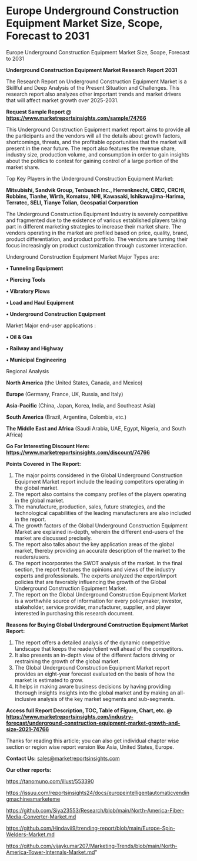 # Europe Underground Construction Equipment Market Size, Scope, Forecast to 2031
Europe Underground Construction Equipment Market Size, Scope, Forecast to 2031

<strong>Underground Construction Equipment Market Research Report 2031</strong>

The Research Report on Underground Construction Equipment Market is a Skillful and Deep Analysis of the Present Situation and Challenges. This research report also analyzes other important trends and market drivers that will affect market growth over 2025-2031.

<strong>Request Sample Report @ <a href=https://www.marketreportsinsights.com/sample/74766>https://www.marketreportsinsights.com/sample/74766</a></strong>

This Underground Construction Equipment market report aims to provide all the participants and the vendors will all the details about growth factors, shortcomings, threats, and the profitable opportunities that the market will present in the near future. The report also features the revenue share, industry size, production volume, and consumption in order to gain insights about the politics to contest for gaining control of a large portion of the market share.

Top Key Players in the Underground Construction Equipment Market:

<strong>Mitsubishi, Sandvik Group, Tenbusch Inc., Herrenknecht, CREC, CRCHI, Robbins, Tianhe, Wirth, Komatsu, NHI, Kawasaki, Ishikawajima-Harima, Terratec, SELI, Tianye Tolian, Geospatial Corporation</strong>

The Underground Construction Equipment Industry is severely competitive and fragmented due to the existence of various established players taking part in different marketing strategies to increase their market share. The vendors operating in the market are profiled based on price, quality, brand, product differentiation, and product portfolio. The vendors are turning their focus increasingly on product customization through customer interaction.

Underground Construction Equipment Market Major Types are:

<strong>• Tunneling Equipment

• Piercing Tools

• Vibratory Plows

• Load and Haul Equipment

• Underground Construction Equipment</strong>

Market Major end-user applications :

<strong>• Oil & Gas

• Railway and Highway

• Municipal Engineering</strong>

Regional Analysis

</u><strong><b>North America</b></strong> (the United States, Canada, and Mexico)

<strong><b>Europe </b></strong>(Germany, France, UK, Russia, and Italy)

<strong><b>Asia-Pacific</b></strong> (China, Japan, Korea, India, and Southeast Asia)

<strong><b>South America</b></strong> (Brazil, Argentina, Colombia, etc.)

<strong><b>The Middle East and Africa</b></strong> (Saudi Arabia, UAE, Egypt, Nigeria, and South Africa)

<strong>Go For Interesting Discount Here: <a href=https://www.marketreportsinsights.com/discount/74766>https://www.marketreportsinsights.com/discount/74766</a></strong>

<strong>Points Covered in The Report:</strong>
<ol>
  <li>The major points considered in the Global Underground Construction Equipment Market report include the leading competitors operating in the global market.</li>
  <li>The report also contains the company profiles of the players operating in the global market.</li>
  <li>The manufacture, production, sales, future strategies, and the technological capabilities of the leading manufacturers are also included in the report.</li>
  <li>The growth factors of the Global Underground Construction Equipment Market are explained in-depth, wherein the different end-users of the market are discussed precisely.</li>
  <li>The report also talks about the key application areas of the global market, thereby providing an accurate description of the market to the readers/users.</li>
  <li>The report incorporates the SWOT analysis of the market. In the final section, the report features the opinions and views of the industry experts and professionals. The experts analyzed the export/import policies that are favorably influencing the growth of the Global Underground Construction Equipment Market.</li>
  <li>The report on the Global Underground Construction Equipment Market is a worthwhile source of information for every policymaker, investor, stakeholder, service provider, manufacturer, supplier, and player interested in purchasing this research document.</li>
</ol>
<strong>Reasons for Buying Global Underground Construction Equipment Market Report:</strong>

<ol>
  <li>The report offers a detailed analysis of the dynamic competitive landscape that keeps the reader/client well ahead of the competitors.</li>
  <li>It also presents an in-depth view of the different factors driving or restraining the growth of the global market.</li>
  <li>The Global Underground Construction Equipment Market report provides an eight-year forecast evaluated on the basis of how the market is estimated to grow.</li>
  <li>It helps in making aware business decisions by having providing thorough insights insights into the global market and by making an all-inclusive analysis of the key market segments and sub-segments.</li>
</ol>
<strong>Access full Report Description, TOC, Table of Figure, Chart, etc. @ <a href=https://www.marketreportsinsights.com/industry-forecast/underground-construction-equipment-market-growth-and-size-2021-74766>https://www.marketreportsinsights.com/industry-forecast/underground-construction-equipment-market-growth-and-size-2021-74766</a></strong>


Thanks for reading this article; you can also get individual chapter wise section or region wise report version like Asia, United States, Europe.

<strong>Contact Us:</strong>
sales@marketreportsinsights.com

<strong>Our other reports:</strong>

<a href=https://tanomuno.com/illust/553390>https://tanomuno.com/illust/553390</a>

<a href=https://issuu.com/reportsinsights24/docs/europeintelligentautomaticvendingmachinesmarketeme>https://issuu.com/reportsinsights24/docs/europeintelligentautomaticvendingmachinesmarketeme</a>

<a href=https://github.com/Siya23553/Research/blob/main/North-America-Fiber-Media-Converter-Market.md>https://github.com/Siya23553/Research/blob/main/North-America-Fiber-Media-Converter-Market.md</a>

<a href=https://github.com/Hindavii9/trending-report/blob/main/Europe-Spin-Welders-Market.md>https://github.com/Hindavii9/trending-report/blob/main/Europe-Spin-Welders-Market.md</a>

<a href=https://github.com/vijaykumar207/Marketing-Trends/blob/main/North-America-Tower-Internals-Market.md>https://github.com/vijaykumar207/Marketing-Trends/blob/main/North-America-Tower-Internals-Market.md</a>"
